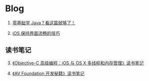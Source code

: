 # Blog


01. [零基础学 Java？看这篇就够了！](https://github.com/Mayan29/Blog/blob/master/Blog/零基础学%20Java？看这篇就够了！.md)

02. [iOS 保持界面流畅的技巧](https://mayan29.github.io)


## 读书笔记

03. [《Objective-C 高级编程：iOS 与 OS X 多线程和内存管理》读书笔记](https://github.com/Mayan29/Blog/blob/master/Notes/03.《Objective-C%20高级编程：iOS%20与%20OS%20X%20多线程和内存管理》读书笔记.md)

04. [《AV Foundation 开发秘籍》读书笔记](https://github.com/Mayan29/ReadingNotes/blob/master/04.《AV%20Foundation%20开发秘籍》读书笔记/《AV%20Foundation%20开发秘籍》读书笔记.md)
